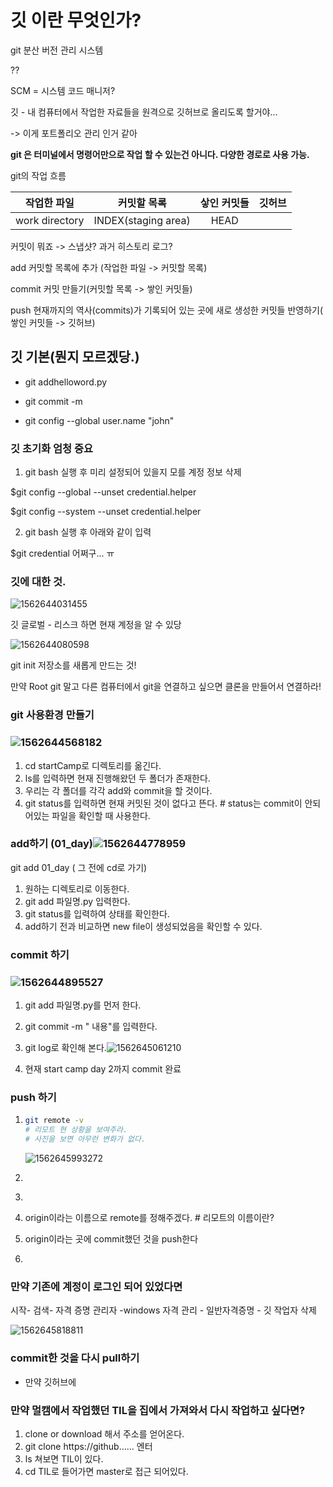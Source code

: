 # 깃 이란 무엇인가?

git 분산 버전 관리 시스템

??

SCM = 시스템 코드 매니저?

깃 - 내 컴퓨터에서 작업한 자료들을 원격으로 깃허브로 올리도록 할거야...

 -> 이게 포트폴리오 관리 인거 같아

 **git 은 터미널에서 명령어만으로 작업 할 수 있는건 아니다. 다양한 경로로 사용 가능.**



git의 작업 흐름

|  작업한 파일   |     커밋할 목록     | 샇인 커밋들 | 깃허브 |
| :------------: | :-----------------: | :---------: | :----: |
| work directory | INDEX(staging area) |    HEAD     |        |

커밋이 뭐죠  -> 스냅샷? 과거 히스토리 로그?

add 커밋할 목록에 추가 (작업한 파일 -> 커밋할 목록)

commit  커밋 만들기(커밋할 목록 -> 쌓인 커밋들)

push  현재까지의 역사(commits)가 기록되어 있는 곳에 새로 생성한 커밋들 반영하기( 쌓인 커밋들 -> 깃허브)



## 깃 기본(뭔지 모르겠당.)

* git addhelloword.py

* git commit -m
* git config --global user.name "john"

### 깃 초기화 엄청 중요

1.  git bash 실행 후 미리 설정되어 있을지 모를 계정 정보 삭제

$git config --global --unset credential.helper

$git config --system --unset credential.helper



2. git bash 실행 후 아래와 같이 입력

$git credential 어쩌구... ㅠ







### 깃에 대한 것.

![1562644031455](C:\Users\student\AppData\Roaming\Typora\typora-user-images\1562644031455.png)

깃 글로벌 - 리스크 하면 현재 계정을 알 수 있당



![1562644080598](C:\Users\student\AppData\Roaming\Typora\typora-user-images\1562644080598.png)

git init 저장소를 새롭게 만드는 것!

만약 Root git  말고 다른 컴퓨터에서 git을 연결하고 싶으면 클론을 만들어서 연결하라!

### git 사용환경 만들기

### ![1562644568182](C:\Users\student\AppData\Roaming\Typora\typora-user-images\1562644568182.png)

1. cd startCamp로 디렉토리를 옮긴다.
2. ls를 입력하면 현재 진행해왔던 두 폴더가 존재한다.
3. 우리는 각 폴더를 각각 add와 commit을 할 것이다.
4. git status를 입력하면 현재 커밋된 것이 없다고 뜬다. # status는 commit이 안되어있는 파일을 확인할 때 사용한다.

###  add하기 (01_day)![1562644778959](C:\Users\student\AppData\Roaming\Typora\typora-user-images\1562644778959.png)

git add 01_day ( 그 전에 cd로 가기)

1. 원하는 디렉토리로 이동한다.
2.  git add 파일명.py 입력한다.
3. git status를 입력하여 상태를 확인한다.
4. add하기 전과 비교하면 new file이 생성되었음을 확인할 수 있다.

### commit 하기

### ![1562644895527](C:\Users\student\AppData\Roaming\Typora\typora-user-images\1562644895527.png)

1. git add 파일명.py를 먼저 한다.
2. git commit -m " 내용"를 입력한다.
3. git log로 확인해 본다.![1562645061210](C:\Users\student\AppData\Roaming\Typora\typora-user-images\1562645061210.png)

4. 현재 start camp day 2까지  commit 완료



### push 하기

1. ```bash
   git remote -v
   # 리모트 현 상황을 보여주라.
   # 사진을 보면 아무런 변화가 없다.
   ```

   ![1562645993272](C:\Users\student\AppData\Roaming\Typora\typora-user-images\1562645993272.png)

2. ```bash
   
   ```

3. 



1. origin이라는 이름으로 remote를 정해주겠다. # 리모트의 이름이란? 
2. origin이라는 곳에 commit했던 것을 push한다
3. 



### 만약 기존에 계정이 로그인 되어 있었다면

시작- 검색- 자격 증명 관리자 -windows 자격 관리 - 일반자격증명 - 깃 작업자 삭제

![1562645818811](C:\Users\student\AppData\Roaming\Typora\typora-user-images\1562645818811.png)



### commit한 것을 다시 pull하기

* 만약 깃허브에

### 만약 멀캠에서 작업했던 TIL을 집에서 가져와서 다시 작업하고 싶다면?

1. clone or download 해서 주소를 얻어온다.
2.  git clone https://github...... 엔터
3.  ls 쳐보면 TIL이 있다.
4. cd TIL로 들어가면 master로 접근 되어있다.

